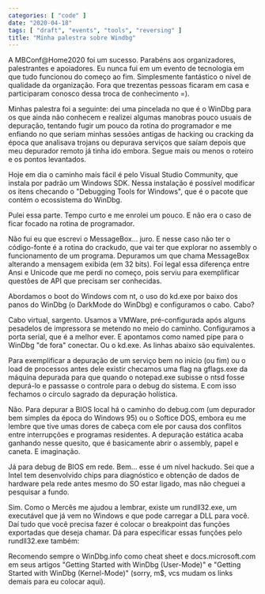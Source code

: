 ```yaml
---
categories: [ "code" ]
date: "2020-04-18"
tags: [ "draft", "events", "tools", "reversing" ]
title: "Minha palestra sobre Windbg"
---
```

A MBConf@Home2020 foi um sucesso. Parabéns aos organizadores, palestrantes e apoiadores. Eu nunca fui em um evento de tecnologia em que tudo funcionou do começo ao fim. Simplesmente fantástico o nível de qualidade da organização. Fora que trezentas pessoas ficaram em casa e participaram conosco dessa troca de conhecimento =).

Minhas palestra foi a seguinte: dei uma pincelada no que é o WinDbg para os que ainda não conhecem e realizei algumas manobras pouco usuais de depuração, tentando fugir um pouco da rotina do programador e me enfiando no que seriam minhas sessões antigas de hacking ou cracking da época que analisava trojans ou depurava serviços que saíam depois que meu depurador remoto já tinha ido embora. Segue mais ou menos o roteiro e os pontos levantados.

Hoje em dia o caminho mais fácil é pelo Visual Studio Community, que instala por padrão um Windows SDK. Nessa instalação é possível modificar os itens checando o "Debugging Tools for Windows", que é o pacote que contém o ecossistema do WinDbg.

Pulei essa parte. Tempo curto e me enrolei um pouco. E não era o caso de ficar focado na rotina de programador.

Não fui eu que escrevi o MessageBox... juro. E nesse caso não ter o código-fonte é a rotina do crackudo, que vai ter que explorar no assembly o funcionamento de um programa. Depuramos um que chama MessageBox alterando a mensagem exibida (em 32 bits). Foi legal essa diferença entre Ansi e Unicode que me perdi no começo, pois serviu para exemplificar questões de API que precisam ser conhecidas.

Abordamos o boot do Windows com nt, o uso do kd.exe por baixo dos panos do WinDbg (o DarkMode do WinDbg) e configuramos o cabo. Cabo?

Cabo virtual, sargento. Usamos a VMWare, pré-configurada após alguns pesadelos de impressora se metendo no meio do caminho. Configuramos a porta serial, que é a melhor ever. E apontamos como named pipe para o WinDbg "de fora" conectar. Ou o kd.exe. As linhas abaixo são equivalentes.


Para exemplificar a depuração de um serviço bem no início (ou fim) ou o load de processos antes dele existir checamos uma flag na gflags.exe da máquina depurada para que quando o notepad.exe subisse o ntsd fosse depurá-lo e passasse o controle para o debug do sistema. E com isso fechamos o círculo sagrado da depuração holística.

Não. Para depurar a BIOS local há o caminho do debug.com (um depurador bem simples da época do Windows 95) ou o Softice DOS, embora eu me lembre que tive umas dores de cabeça com ele por causa dos conflitos entre interrupções e programas residentes. A depuração estática acaba ganhando nesse quesito, que é basicamente abrir o assembly, papel e caneta. E imaginação.

Já para debug de BIOS em rede. Bem... esse é um nível hackudo. Sei que a Intel tem desenvolvido chips para diagnóstico e obtenção de dados de hardware pela rede antes mesmo do SO estar ligado, mas não cheguei a pesquisar a fundo.

Sim. Como o Mercês me ajudou a lembrar, existe um rundll32.exe, um executável que já vem no Windows e que pode carregar a DLL para você. Daí tudo que você precisa fazer é colocar o breakpoint das funções exportadas que deseja chamar. Dá para especificar essas funções pelo rundll32.exe também:



Recomendo sempre o WinDbg.info como cheat sheet e docs.microsoft.com em seus artigos "Getting Started with WinDbg (User-Mode)" e "Getting Started with WinDbg (Kernel-Mode)" (sorry, m$, vcs mudam os links demais para eu colocar aqui).


